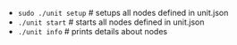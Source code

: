 * `sudo ./unit setup`  # setups all nodes defined in unit.json
* `./unit start`       # starts all nodes defined in unit.json
* `./unit info`        # prints details about nodes